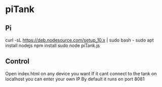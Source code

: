 # piTank

## Pi

curl -sL https://deb.nodesource.com/setup_10.x | sudo bash -
sudo apt install nodejs
npm install
sudo node piTank.js

## Control

Open index.html on any device you want
If it cant connect to the tank on localhost you can enter your own IP
By default it runs on port 8081
